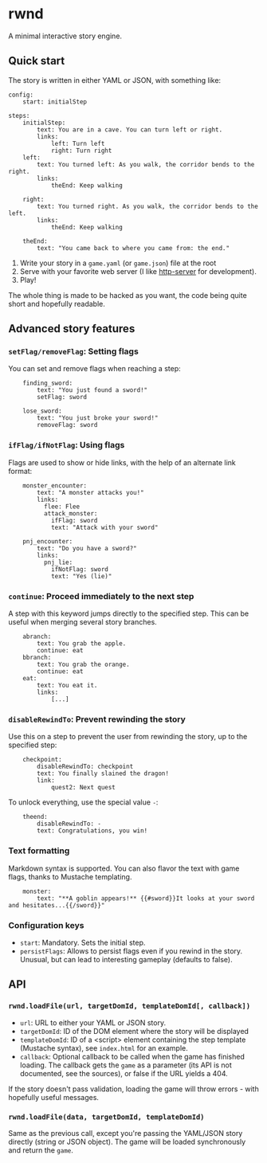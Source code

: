 # rwnd

A minimal interactive story engine.

## Quick start

The story is written in either YAML or JSON, with something like:

```
config:
    start: initialStep
    
steps: 
    initialStep:
        text: You are in a cave. You can turn left or right.
        links:
            left: Turn left
            right: Turn right
    left:
        text: You turned left: As you walk, the corridor bends to the right.
        links:
            theEnd: Keep walking
                
    right:
        text: You turned right. As you walk, the corridor bends to the left.
        links:
            theEnd: Keep walking
            
    theEnd:
        text: "You came back to where you came from: the end."
```

1. Write your story in a `game.yaml` (or `game.json`) file at the root
2. Serve with your favorite web server (I like [http-server](https://www.npmjs.com/package/http-server) for development).
3. Play!

The whole thing is made to be hacked as you want, the code being quite short and hopefully readable.

## Advanced story features

### `setFlag/removeFlag`: Setting flags

You can set and remove flags when reaching a step:

```     
    finding_sword:
        text: "You just found a sword!"
        setFlag: sword
```

```     
    lose_sword:
        text: "You just broke your sword!"
        removeFlag: sword
```

### `ifFlag/ifNotFlag`: Using flags

Flags are used to show or hide links, with the help of an alternate link format:

```     
    monster_encounter:
        text: "A monster attacks you!"
        links:
          flee: Flee
          attack_monster:
            ifFlag: sword
            text: "Attack with your sword"
```

```     
    pnj_encounter:
        text: "Do you have a sword?"
        links:
          pnj_lie:
            ifNotFlag: sword
            text: "Yes (lie)"
```

### `continue`: Proceed immediately to the next step

A step with this keyword jumps directly to the specified step. This can be useful when merging several story branches.

``` 
    abranch:
        text: You grab the apple.
        continue: eat
    bbranch:
        text: You grab the orange.
        continue: eat
    eat:
        text: You eat it.
        links:
            [...]
```

### `disableRewindTo`: Prevent rewinding the story

Use this on a step to prevent the user from rewinding the story, up to the specified step:

``` 
    checkpoint:
        disableRewindTo: checkpoint
        text: You finally slained the dragon!
        link: 
            quest2: Next quest
```

To unlock everything, use the special value `-`:

``` 
    theend: 
        disableRewindTo: -
        text: Congratulations, you win!
```

### Text formatting

Markdown syntax is supported. You can also flavor the text with game flags, thanks to Mustache templating.

```                 
    monster:
        text: "**A goblin appears!** {{#sword}}It looks at your sword and hesitates...{{/sword}}"
```

### Configuration keys

* `start`: Mandatory. Sets the initial step.
* `persistFlags`: Allows to persist flags even if you rewind in the story. Unusual, but can lead to interesting gameplay (defaults to false).

## API

### `rwnd.loadFile(url, targetDomId, templateDomId[, callback])`

* `url`: URL to either your YAML or JSON story.
* `targetDomId`: ID of the DOM element where the story will be displayed
* `templateDomId`: ID of a &lt;script> element containing the step template (Mustache syntax), see `index.html` for an example. 
* `callback`: Optional callback to be called when the game has finished loading. The callback gets the `game` as a parameter (its API is not documented, see the sources), or false if the URL yields a 404.

If the story doesn't pass validation, loading the game will throw errors - with hopefully useful messages.

### `rwnd.loadFile(data, targetDomId, templateDomId)`

Same as the previous call, except you're passing the YAML/JSON story directly (string or JSON object). The game will be loaded synchronously and return the `game`.
